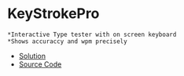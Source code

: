 # KeyStrokePro
    *Interactive Type tester with on screen keyboard
    *Shows accuraccy and wpm precisely
   - [Solution](https://shoppy-dashboard-sync-fusion.netlify.app/)
   - [Source Code](https://github.com/Faizy-khan/ShoppyDashboard)
